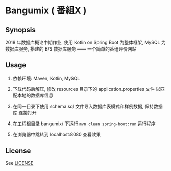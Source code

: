 # Bangumix ( 番組X )

## Synopsis

2018 年数据库概论中期作业, 使用 Kotlin on Spring Boot 为整体框架, MySQL 为
数据库服务, 搭建的 B/S 数据库服务 —— 一个简单的番组评价网站

## Usage

1. 依赖环境: Maven, Kotlin, MySQL

2. 下载代码后解压, 修改 resources 目录下的 application.properties 文件
以匹配本地的数据库信息

3. 在同一目录下使用 schema.sql 文件导入数据库表模式和样例数据, 保持数据库
连接打开

4. 在工程根目录 bangumix/ 下运行 `mvn clean spring-boot:run` 运行程序

5. 在浏览器中跳转到 localhost:8080 查看效果

## License

See [LICENSE](LICENSE)
